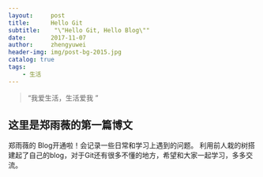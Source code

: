 ```yaml
---
layout:     post
title:      Hello Git
subtitle:    "\"Hello Git, Hello Blog\""
date:       2017-11-07
author:     zhengyuwei
header-img: img/post-bg-2015.jpg
catalog: true
tags:
    - 生活
---
```


> “我爱生活，生活爱我 ”


## 这里是郑雨薇的第一篇博文

郑雨薇的 Blog开通啦！会记录一些日常和学习上遇到的问题。
利用前人栽的树搭建起了自己的blog，对于Git还有很多不懂的地方，希望和大家一起学习，多多交流。




